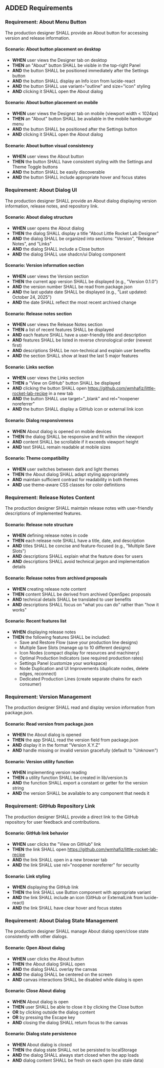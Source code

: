 ## ADDED Requirements

### Requirement: About Menu Button

The production designer SHALL provide an About button for accessing version and release information.

#### Scenario: About button placement on desktop

- **WHEN** user views the Designer tab on desktop
- **THEN** an "About" button SHALL be visible in the top-right Panel
- **AND** the button SHALL be positioned immediately after the Settings button
- **AND** the button SHALL display an Info icon from lucide-react
- **AND** the button SHALL use variant="outline" and size="icon" styling
- **AND** clicking it SHALL open the About dialog

#### Scenario: About button placement on mobile

- **WHEN** user views the Designer tab on mobile (viewport width < 1024px)
- **THEN** an "About" button SHALL be available in the mobile hamburger menu
- **AND** the button SHALL be positioned after the Settings button
- **AND** clicking it SHALL open the About dialog

#### Scenario: About button visual consistency

- **WHEN** user views the About button
- **THEN** the button SHALL have consistent styling with the Settings and Theme Toggle buttons
- **AND** the button SHALL be easily discoverable
- **AND** the button SHALL include appropriate hover and focus states

### Requirement: About Dialog UI

The production designer SHALL provide an About dialog displaying version information, release notes, and repository link.

#### Scenario: About dialog structure

- **WHEN** user opens the About dialog
- **THEN** the dialog SHALL display a title "About Little Rocket Lab Designer"
- **AND** the dialog SHALL be organized into sections: "Version", "Release Notes", and "Links"
- **AND** the dialog SHALL include a Close button
- **AND** the dialog SHALL use shadcn/ui Dialog component

#### Scenario: Version information section

- **WHEN** user views the Version section
- **THEN** the current app version SHALL be displayed (e.g., "Version 0.1.0")
- **AND** the version number SHALL be read from package.json
- **AND** the last update date SHALL be displayed (e.g., "Last updated: October 24, 2025")
- **AND** the date SHALL reflect the most recent archived change

#### Scenario: Release notes section

- **WHEN** user views the Release Notes section
- **THEN** a list of recent features SHALL be displayed
- **AND** each feature SHALL have a user-friendly title and description
- **AND** features SHALL be listed in reverse chronological order (newest first)
- **AND** descriptions SHALL be non-technical and explain user benefits
- **AND** the section SHALL show at least the last 5 major features

#### Scenario: Links section

- **WHEN** user views the Links section
- **THEN** a "View on GitHub" button SHALL be displayed
- **AND** clicking the button SHALL open https://github.com/wmhafiz/little-rocket-lab-recipe in a new tab
- **AND** the button SHALL use target="\_blank" and rel="noopener noreferrer"
- **AND** the button SHALL display a GitHub icon or external link icon

#### Scenario: Dialog responsiveness

- **WHEN** About dialog is opened on mobile devices
- **THEN** the dialog SHALL be responsive and fit within the viewport
- **AND** content SHALL be scrollable if it exceeds viewport height
- **AND** text SHALL remain readable at mobile sizes

#### Scenario: Theme compatibility

- **WHEN** user switches between dark and light themes
- **THEN** the About dialog SHALL adapt styling appropriately
- **AND** maintain sufficient contrast for readability in both themes
- **AND** use theme-aware CSS classes for color definitions

### Requirement: Release Notes Content

The production designer SHALL maintain release notes with user-friendly descriptions of implemented features.

#### Scenario: Release note structure

- **WHEN** defining release notes in code
- **THEN** each release note SHALL have a title, date, and description
- **AND** titles SHALL be concise and feature-focused (e.g., "Multiple Save Slots")
- **AND** descriptions SHALL explain what the feature does for users
- **AND** descriptions SHALL avoid technical jargon and implementation details

#### Scenario: Release notes from archived proposals

- **WHEN** creating release note content
- **THEN** content SHALL be derived from archived OpenSpec proposals
- **AND** technical details SHALL be translated to user benefits
- **AND** descriptions SHALL focus on "what you can do" rather than "how it works"

#### Scenario: Recent features list

- **WHEN** displaying release notes
- **THEN** the following features SHALL be included:
  - Save and Restore Flow (save your production line designs)
  - Multiple Save Slots (manage up to 10 different designs)
  - Icon Nodes (compact display for resources and machinery)
  - Optimal Production Indicators (see required production rates)
  - Settings Panel (customize your workspace)
  - Node Duplication and UI Improvements (duplicate nodes, delete edges, reconnect)
  - Dedicated Production Lines (create separate chains for each consumer)

### Requirement: Version Management

The production designer SHALL read and display version information from package.json.

#### Scenario: Read version from package.json

- **WHEN** the About dialog is opened
- **THEN** the app SHALL read the version field from package.json
- **AND** display it in the format "Version X.Y.Z"
- **AND** handle missing or invalid version gracefully (default to "Unknown")

#### Scenario: Version utility function

- **WHEN** implementing version reading
- **THEN** a utility function SHALL be created in lib/version.ts
- **AND** the function SHALL export a constant or getter for the version string
- **AND** the version SHALL be available to any component that needs it

### Requirement: GitHub Repository Link

The production designer SHALL provide a direct link to the GitHub repository for user feedback and contributions.

#### Scenario: GitHub link behavior

- **WHEN** user clicks the "View on GitHub" link
- **THEN** the link SHALL open https://github.com/wmhafiz/little-rocket-lab-recipe
- **AND** the link SHALL open in a new browser tab
- **AND** the link SHALL use rel="noopener noreferrer" for security

#### Scenario: Link styling

- **WHEN** displaying the GitHub link
- **THEN** the link SHALL use Button component with appropriate variant
- **AND** the link SHALL include an icon (GitHub or ExternalLink from lucide-react)
- **AND** the link SHALL have clear hover and focus states

### Requirement: About Dialog State Management

The production designer SHALL manage About dialog open/close state consistently with other dialogs.

#### Scenario: Open About dialog

- **WHEN** user clicks the About button
- **THEN** the About dialog SHALL open
- **AND** the dialog SHALL overlay the canvas
- **AND** the dialog SHALL be centered on the screen
- **AND** canvas interactions SHALL be disabled while dialog is open

#### Scenario: Close About dialog

- **WHEN** About dialog is open
- **THEN** user SHALL be able to close it by clicking the Close button
- **OR** by clicking outside the dialog content
- **OR** by pressing the Escape key
- **AND** closing the dialog SHALL return focus to the canvas

#### Scenario: Dialog state persistence

- **WHEN** About dialog is closed
- **THEN** the dialog state SHALL not be persisted to localStorage
- **AND** the dialog SHALL always start closed when the app loads
- **AND** dialog content SHALL be fresh on each open (no stale data)
